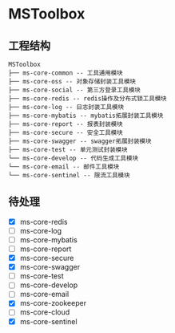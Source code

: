 # MSToolbox

## 工程结构
``` 
MSToolbox
├── ms-core-common -- 工具通用模块
├── ms-core-oss -- 对象存储封装工具模块
├── ms-core-social -- 第三方登录工具模块
├── ms-core-redis -- redis操作及分布式锁工具模块
├── ms-core-log -- 日志封装工具模块 
├── ms-core-mybatis -- mybatis拓展封装工具模块 
├── ms-core-report -- 报表封装模块 
├── ms-core-secure -- 安全工具模块
├── ms-core-swagger -- swagger拓展封装模块 
├── ms-core-test -- 单元测试封装模块  
└── ms-core-develop -- 代码生成工具模块 
└── ms-core-email -- 邮件工具模块 
└── ms-core-sentinel -- 限流工具模块 
```

## 待处理
- [x] ms-core-redis
- [ ] ms-core-log 
- [ ] ms-core-mybatis 
- [ ] ms-core-report 
- [x] ms-core-secure 
- [x] ms-core-swagger 
- [ ] ms-core-test 
- [ ] ms-core-develop 
- [ ] ms-core-email 
- [x] ms-core-zookeeper 
- [ ] ms-core-cloud 
- [x] ms-core-sentinel 